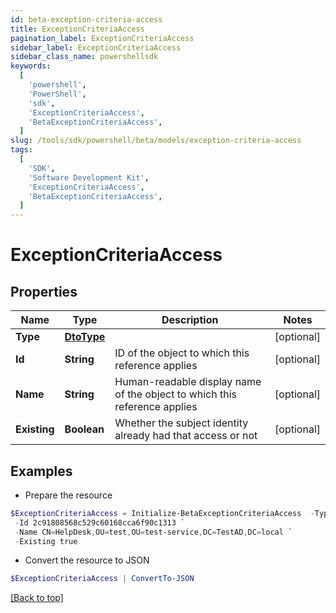 ```yaml
---
id: beta-exception-criteria-access
title: ExceptionCriteriaAccess
pagination_label: ExceptionCriteriaAccess
sidebar_label: ExceptionCriteriaAccess
sidebar_class_name: powershellsdk
keywords:
  [
    'powershell',
    'PowerShell',
    'sdk',
    'ExceptionCriteriaAccess',
    'BetaExceptionCriteriaAccess',
  ]
slug: /tools/sdk/powershell/beta/models/exception-criteria-access
tags:
  [
    'SDK',
    'Software Development Kit',
    'ExceptionCriteriaAccess',
    'BetaExceptionCriteriaAccess',
  ]
---
```


# ExceptionCriteriaAccess

## Properties

| Name | Type | Description | Notes |
| --- | --- | --- | --- |
| **Type** | [**DtoType**](dto-type) |  | [optional] |
| **Id** | **String** | ID of the object to which this reference applies | [optional] |
| **Name** | **String** | Human-readable display name of the object to which this reference applies | [optional] |
| **Existing** | **Boolean** | Whether the subject identity already had that access or not | [optional] |

## Examples

- Prepare the resource

```powershell
$ExceptionCriteriaAccess = Initialize-BetaExceptionCriteriaAccess  -Type null `
 -Id 2c91808568c529c60168cca6f90c1313 `
 -Name CN=HelpDesk,OU=test,OU=test-service,DC=TestAD,DC=local `
 -Existing true
```

- Convert the resource to JSON

```powershell
$ExceptionCriteriaAccess | ConvertTo-JSON
```

[[Back to top]](#)
